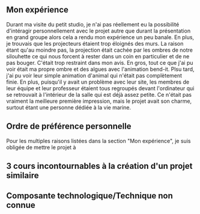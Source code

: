 <h2>Mon expérience</h2> 
Durant ma visite du petit studio, je n'ai pas réellement eu la possibilité d'intéragir personnellement avec le projet autre que durant la présentation en grand groupe alors cela a rendu mon expérience un peu banale. En plus, je trouvais que les projecteurs étaient trop éloignés des murs. La raison étant qu'au moindre pas, la projection était cachée par les ombres de notre silouhette ce qui nous forcent à rester dans un coin en particulier et de ne pas bouger. C'était trop restraint dans mon avis. En gros, tout ce que j'ai pu voir était ma propre ombre et des algues avec l'animation bend-it. Plsu tard, j'ai pu voir leur simple animation d'animal qui n'était pas complètement finie. En plus, puisqu'il y avait un problème avec leur site, les membres de leur équipe et leur professeur étaient tous regroupés devant l'ordinateur qui se retrouvait à l'intérieur de la salle qui est déjà assez petite. Ce n'était pas vraiment la meilleure première impression, mais le projet avait son charme, surtout étant une personne dédiée à la vie marine. 

<h2>Ordre de préférence personnelle</h2> 
Pour les multiples raisons listées dans la section "Mon expérience", je suis obligée de mettre le projet à 
<h2>3 cours incontournables à la création d'un projet similaire</h2> 

<h2>Composante technologique/Technique non connue</h2> 
